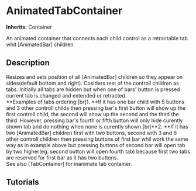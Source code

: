 # AnimatedTabContainer

**Inherits:** Container
  
An animated container that connects each child control as a retractable tab whit [AnimatedBar] children.  

## Description 
  
Resizes and sets position of all [AnimatedBar] children so they appear on sides(default bottom and right). Cosiders rest of the controll children as tabs. Initially all tabs are hidden but when one of bars' button is pressed current tab is changed and extended or retracted.  
**Examples of tabs ordering:[br]1.  **If it has one bar child with 5 buttons and 3 other controll childs then pressing bar's first button will show up the first controll child, the second will show up the second and the third the third. However, pressing bar's fourth or fifth button will only hide curently shown tab and do nothing when none is curently shown.[br]**2.  **If it has two [AnimatedBar] children first with two buttons, second with 3 and 6 other controll children then pressing buttons of first bar whil work the same way as in example above but pressing buttons of second bar will open tab by two higher(eg. second button will open fourth tab) because first two tabs are reserved for first bar as it has two buttons.  
See also [TabContainer] for inanimate tab container.  

## Tutorials 

	